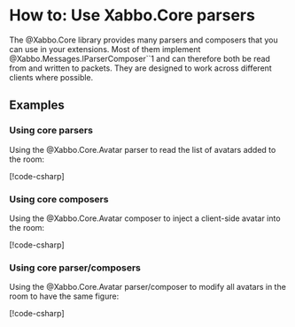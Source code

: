 # How to: Use Xabbo.Core parsers

The @Xabbo.Core library provides many parsers and composers that you can use in your extensions.
Most of them implement @Xabbo.Messages.IParserComposer``1 and can therefore both be read from and
written to packets. They are designed to work across different clients where possible.

## Examples

### Using core parsers

Using the @Xabbo.Core.Avatar parser to read the list of avatars added to the room:

[!code-csharp[](~/src/examples/core-parsers/minimal/Program.cs?name=parsers)]

### Using core composers

Using the @Xabbo.Core.Avatar composer to inject a client-side avatar into the room:

[!code-csharp[](~/src/examples/core-parsers/minimal/Program.cs?name=composers)]

### Using core parser/composers

Using the @Xabbo.Core.Avatar parser/composer to modify all avatars in the room to have the same
figure:

[!code-csharp[](~/src/examples/core-parsers/minimal/Program.cs?name=parser-composers)]